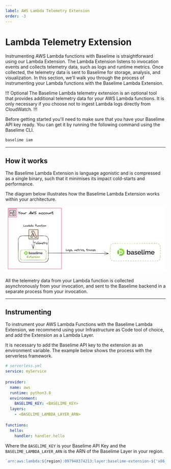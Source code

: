 ```yaml
---
label: AWS Lambda Telemetry Extension
order: -3
---
```


# Lambda Telemetry Extension

Instrumenting AWS Lambda functions with Baselime is straightforward using our
Lambda Extension. The Lambda Extension listens to invocation events and collects
telemetry data, such as logs and runtime metrics. Once collected, the telemetry
data is sent to Baselime for storage, analysis, and visualization. In this
section, we'll walk you through the process of instrumenting your Lambda
functions with the Baselime Lambda Extension.

!!! Optional
The Baselime Lambda telemetry extension is an optional tool that provides additional telemetry data for your AWS Lambda functions. It is only necessary if you choose not to ingest Lambda logs directly from CloudWatch.
!!!

Before getting started you'll need to make sure that you have your Baselime API
key ready. You can get it by running the following command using the Baselime
CLI.

```bash # :icon-terminal: terminal
baselime iam
```

---

## How it works

The Baselime Lambda Extension is language agonistic and is compressed as a
single binary, such that it minimises its impact cold-starts and performance.

The diagram below illustrates how the Baselime Lambda Extension works within
your architecture.

![Usingt the Baselime Lambda Extension](../assets/images/illustrations/sending-data/lambda-extension.png)

All the telemetry data from your Lambda function is collected asynchronously
from your invocation, and sent to the Baselime backend in a separate process
from your invocation.

---

## Instrumenting

To instrument your AWS Lambda Functions with the Baselime Lambda Extension, we
recommend using your Infrastructure as Code tool of choice, and add the
Extension as a Lambda Layer.

It is necessary to add the Baselime API key to the extension as an environment
variable. The example below shows the process with the serverless framework.

```yaml #
# serverless.yml
service: myService
 
provider:
  name: aws
  runtime: python3.8
  environment:
    BASELIME_KEY: <BASELIME_KEY>
  layers:
    - <BASELIME_LAMBDA_LAYER_ARN>
 
functions:
  hello:
    handler: handler.hello
```

Where the `BASELIME_KEY` is your Baselime API Key and the
`BASELIME_LAMBDA_LAYER_ARN` is the ARN of the Baselime Layer in your region.

```javascript
`arn:aws:lambda:${region}:097948374213:layer:baselime-extension-${'x86_64' || 'arm64'}:1`
```

